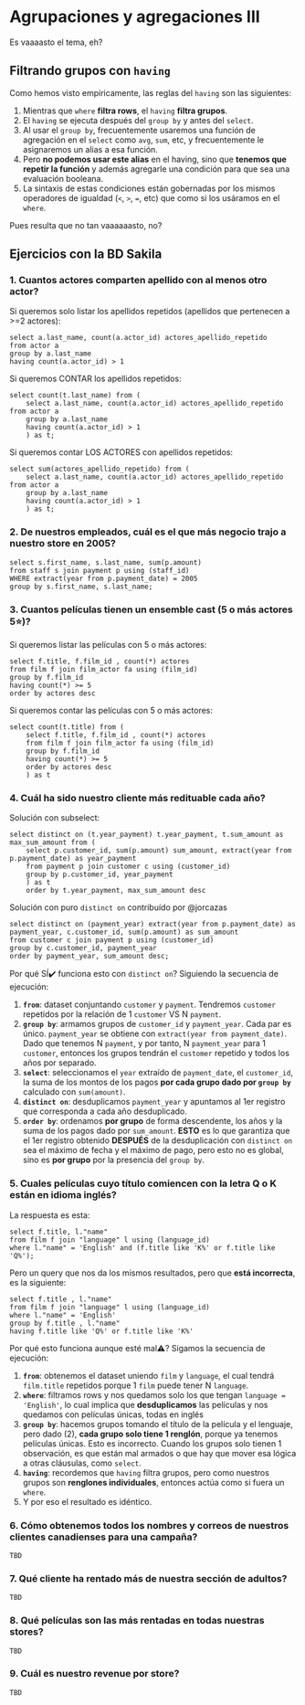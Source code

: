 # Agrupaciones y agregaciones III

Es vaaaasto el tema, eh?

## Filtrando grupos con `having`

Como hemos visto empíricamente, las reglas del `having` son las siguientes:

1. Mientras que `where` **filtra rows**, el `having` **filtra grupos**.
2. El `having` se ejecuta después del `group by` y antes del `select`.
3. Al usar el `group by`, frecuentemente usaremos una función de agregación en el `select` como `avg`, `sum`, etc, y frecuentemente le asignaremos un alias a esa función.
4. Pero **no podemos usar este alias** en el having, sino que **tenemos que repetir la función** y además agregarle una condición para que sea una evaluación booleana.
5. La sintaxis de estas condiciones están gobernadas por los mismos operadores de igualdad (`<`, `>`, `=`, etc) que como si los usáramos en el `where`.

Pues resulta que no tan vaaaaaasto, no?

## Ejercicios con la BD Sakila

### 1. Cuantos actores comparten apellido con al menos otro actor?
Si queremos solo listar los apellidos repetidos (apellidos que pertenecen a >=2 actores):
```
select a.last_name, count(a.actor_id) actores_apellido_repetido 
from actor a
group by a.last_name 
having count(a.actor_id) > 1
```

Si queremos CONTAR los apellidos repetidos:
```
select count(t.last_name) from (
	select a.last_name, count(a.actor_id) actores_apellido_repetido  from actor a
	group by a.last_name 
	having count(a.actor_id) > 1
	) as t;
```

Si queremos contar LOS ACTORES con apellidos repetidos:
```
select sum(actores_apellido_repetido) from (
	select a.last_name, count(a.actor_id) actores_apellido_repetido  from actor a
	group by a.last_name 
	having count(a.actor_id) > 1
	) as t;
```
### 2. De nuestros empleados, cuál es el que más negocio trajo a nuestro store en 2005?
```
select s.first_name, s.last_name, sum(p.amount)
from staff s join payment p using (staff_id)
WHERE extract(year from p.payment_date) = 2005
group by s.first_name, s.last_name;
```

### 3. Cuantos películas tienen un ensemble cast (5 o más actores 5⭐)?
Si queremos listar las películas con 5 o más actores:
```
select f.title, f.film_id , count(*) actores
from film f join film_actor fa using (film_id)
group by f.film_id 
having count(*) >= 5
order by actores desc
```

Si queremos contar las películas con 5 o más actores:
```
select count(t.title) from (
	select f.title, f.film_id , count(*) actores
	from film f join film_actor fa using (film_id)
	group by f.film_id 
	having count(*) >= 5
	order by actores desc
	) as t
```
### 4. Cuál ha sido nuestro cliente más redituable cada año?
Solución con subselect:
```
select distinct on (t.year_payment) t.year_payment, t.sum_amount as max_sum_amount from (
	select p.customer_id, sum(p.amount) sum_amount, extract(year from p.payment_date) as year_payment
	from payment p join customer c using (customer_id)
	group by p.customer_id, year_payment
	) as t
	order by t.year_payment, max_sum_amount desc
```

Solución con puro `distinct on` contribuído por @jorcazas
```
select distinct on (payment_year) extract(year from p.payment_date) as payment_year, c.customer_id, sum(p.amount) as sum_amount 
from customer c join payment p using (customer_id) 
group by c.customer_id, payment_year
order by payment_year, sum_amount desc;
```

Por qué SÍ✔️ funciona esto con `distinct on`? Siguiendo la secuencia de ejecución:

1. **`from`**: dataset conjuntando `customer` y `payment`. Tendremos `customer` repetidos por la relación de 1 `customer` VS N `payment`.
2. **`group by`**: armamos grupos de `customer_id` y `payment_year`. Cada par es único. `payment_year` se obtiene con `extract(year from payment_date)`. Dado que tenemos N `payment`, y por tanto, N `payment_year` para 1 `customer`, entonces los grupos tendrán el `customer` repetido y todos los años por separado.
3. **`select`**: seleccionamos el `year` extraído de `payment_date`, el `customer_id`, la suma de los montos de los pagos **por cada grupo dado por `group by`** calculado con `sum(amount)`.
4. **`distinct on`**: desduplicamos `payment_year` y apuntamos al 1er registro que corresponda a cada año desduplicado.
5. **`order by`**: ordenamos **por grupo** de forma descendente, los años y la suma de los pagos dado por `sum_amount`. **ESTO** es lo que garantiza que el 1er registro obtenido **DESPUÉS** de la desduplicación con `distinct on` sea el máximo de fecha y el máximo de pago, pero esto no es global, sino es **por grupo** por la presencia del `group by`.

### 5. Cuales películas cuyo título comiencen con la letra Q o K están en idioma inglés?
La respuesta es esta:
```
select f.title, l."name"  
from film f join "language" l using (language_id)
where l."name" = 'English' and (f.title like 'K%' or f.title like 'Q%');
```

Pero un query que nos da los mismos resultados, pero que **está incorrecta**, es la siguiente:
```
select f.title , l."name" 
from film f join "language" l using (language_id)
where l."name" = 'English'
group by f.title , l."name" 
having f.title like 'Q%' or f.title like 'K%'
```

Por qué esto funciona aunque esté mal⚠️? Sigamos la secuencia de ejecución:

1. **`from`**: obtenemos el dataset uniendo `film` y `language`, el cual tendrá `film.title` repetidos porque 1 `film` puede tener N `language`.
2. **`where`**: filtramos rows y nos quedamos solo los que tengan `language = 'English'`, lo cual implica que **desduplicamos** las películas y nos quedamos con películas únicas, todas en inglés
3. **`group by`**: hacemos grupos tomando el título de la película y el lenguaje, pero dado (2), **cada grupo solo tiene 1 renglón**, porque ya tenemos películas únicas. Esto es incorrecto. Cuando los grupos solo tienen 1 observación, es que están mal armados o que hay que mover esa lógica a otras cláusulas, como `select`.
4. **`having`**: recordemos que `having` filtra grupos, pero como nuestros grupos son **renglones individuales**, entonces actúa como si fuera un `where`.
5. Y por eso el resultado es idéntico.

### 6. Cómo obtenemos todos los nombres y correos de nuestros clientes canadienses para una campaña?
```
TBD
```
### 7. Qué cliente ha rentado más de nuestra sección de adultos?
```
TBD
```
### 8. Qué películas son las más rentadas en todas nuestras stores?
```
TBD
```
### 9. Cuál es nuestro revenue por store?
```
TBD
```
